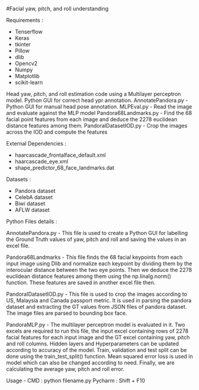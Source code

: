 #Facial yaw, pitch, and roll understanding

Requirements :

- Tenserflow
- Keras
- tkinter
- Pillow
- dlib
- Opencv2
- Numpy
- Matplotlib
- scikit-learn

Head yaw, pitch, and roll estimation code using a Multilayer perceptron model. Python GUI for correct head ypr annotation.
AnnotatePandora.py - Python GUI for manual head pose annotation.
MLPEval.py - Read the image and evaluate against the MLP model
Pandora68Landmarks.py - Find the 68 facial point features from each image and deduce the 2278 euclidean distance features among them.
PandoraIDatasetIOD.py - Crop the images across the IOD and compute the features

External Dependencies :

- haarcascade_frontalface_default.xml
- haarcascade_eye.xml
- shape_predictor_68_face_landmarks.dat

Datasets :
 
- Pandora dataset
- CelebA dataset
- Biwi dataset
- AFLW dataset

Python Files details :

AnnotatePandora.py - This file is used to create a Python GUI for labelling the Ground Truth values of yaw, pitch and roll and saving the values in an excel 
file.

Pandora68Landmarks - This file finds the 68 facial keypoints from each input image using Dlib and normalize each keypoint by dividing them by the interocular 
distance between the two eye points. Then we deduce the 2278 euclidean distance features among them using the np.linalg.norm() function. These features are
saved in another excel file then.

PandoraIDatasetIOD.py - This file is used to crop the images according to US, Malaysia and Canada passport metric. It is used in parsing the pandora dataset
and extracting the GT values from JSON files of pandora dataset. The image files are parsed to bounding box face.

PandoraMLP.py - The multilayer perceptron model is evaluated in it. Two excels are required to run this file, the input excel containing rows of 2278 facial 
features for each input image and the GT excel containing yaw, pitch and roll columns. Hidden layers and Hyperparameters can be updated according to 
accuracy of the model. Train, validation and test split can be done using the train_test_split() function. Mean squared error loss is used in model which can
also be changed according to need. Finally, we are calculating the average yaw, pitch and roll error.

Usage - 
CMD : python filename.py
Pycharm : Shift + F10
